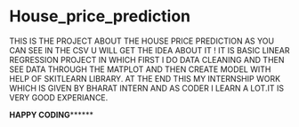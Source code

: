 # House_price_prediction
THIS IS THE PROJECT ABOUT THE HOUSE PRICE PREDICTION AS YOU CAN SEE IN THE CSV U WILL GET THE IDEA ABOUT IT !
IT IS BASIC LINEAR REGRESSION PROJECT IN WHICH FIRST I DO DATA CLEANING AND THEN SEE DATA THROUGH THE MATPLOT AND THEN CREATE MODEL WITH HELP OF SKITLEARN LIBRARY.
AT THE END THIS MY INTERNSHIP WORK WHICH IS GIVEN BY BHARAT INTERN AND AS CODER I LEARN A LOT.IT IS VERY GOOD EXPERIANCE.

************HAPPY CODING******************

